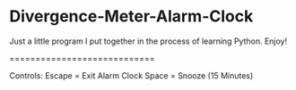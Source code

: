 Divergence-Meter-Alarm-Clock
============================

Just  a little program I put together in the process of learning Python. Enjoy!

============================

Controls:
Escape   =   Exit Alarm Clock
Space    =   Snooze (15 Minutes)
